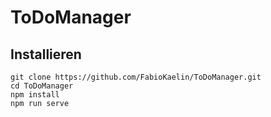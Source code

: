 # ToDoManager

## Installieren
```
git clone https://github.com/FabioKaelin/ToDoManager.git
cd ToDoManager
npm install
npm run serve
```
